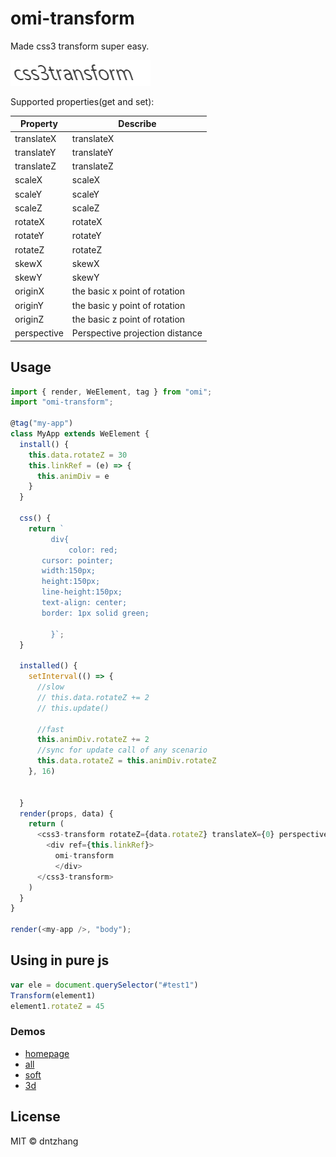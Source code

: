 # omi-transform

  Made css3 transform super easy.

![](./css3transform/asset/transform.gif)

Supported properties(get and set): 

| **Property**    | **Describe**                           |
| --------- | ---------------------- |
| translateX |translateX |
| translateY |translateY |
| translateZ |translateZ |
| scaleX |scaleX |
| scaleY |scaleY |
| scaleZ |scaleZ|
| rotateX |rotateX |
| rotateY |rotateY |
| rotateZ |rotateZ |
| skewX | skewX|
| skewY |skewY |
| originX |  the basic x point of rotation|
| originY | the basic y point of rotation |
| originZ |  the basic z point of rotation|
| perspective |Perspective projection distance |


## Usage

```js
import { render, WeElement, tag } from "omi";
import "omi-transform";

@tag("my-app")
class MyApp extends WeElement {
  install() {
    this.data.rotateZ = 30
    this.linkRef = (e) => {
      this.animDiv = e
    }
  }

  css() {
    return `
         div{
             color: red;
       cursor: pointer;
       width:150px;
       height:150px;
       line-height:150px;
       text-align: center;
       border: 1px solid green;

         }`;
  }

  installed() {
    setInterval(() => {
      //slow
      // this.data.rotateZ += 2
      // this.update()

      //fast
      this.animDiv.rotateZ += 2
      //sync for update call of any scenario
      this.data.rotateZ = this.animDiv.rotateZ
    }, 16)


  }
  render(props, data) {
    return (
      <css3-transform rotateZ={data.rotateZ} translateX={0} perspective={0} >
        <div ref={this.linkRef}>
          omi-transform
          </div>
      </css3-transform>
    )
  }
}

render(<my-app />, "body");
```

## Using in pure js


```js
var ele = document.querySelector("#test1")
Transform(element1)
element1.rotateZ = 45
```

### Demos

* [homepage](https://tencent.github.io/omi/packages/omi-transform/css3transform/)
* [all](https://tencent.github.io/omi/packages/omi-transform/css3transform/examples/all.html)
* [soft](https://tencent.github.io/omi/packages/omi-transform/css3transform/examples/soft.html)
* [3d](https://tencent.github.io/omi/packages/omi-transform/css3transform/examples/stars.html)

## License

MIT © dntzhang
